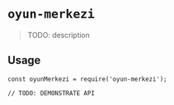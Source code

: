 # `oyun-merkezi`

> TODO: description

## Usage

```
const oyunMerkezi = require('oyun-merkezi');

// TODO: DEMONSTRATE API
```
